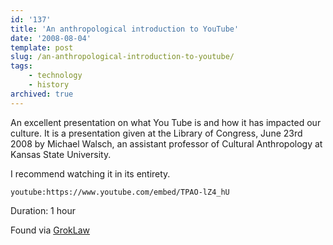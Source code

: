```yaml
---
id: '137'
title: 'An anthropological introduction to YouTube'
date: '2008-08-04'
template: post
slug: /an-anthropological-introduction-to-youtube/
tags:
    - technology
    - history
archived: true
---
```


An excellent presentation on what You Tube is and how it has impacted our
culture. It is a presentation given at the Library of Congress, June 23rd 2008
by Michael Walsch, an assistant professor of Cultural Anthropology at Kansas
State University.

I recommend watching it in its entirety.

`youtube:https://www.youtube.com/embed/TPAO-lZ4_hU`

Duration: 1 hour

Found via
[GrokLaw](http://www.groklaw.net/article.php?story=20080803232159314)

<!-- more -->
